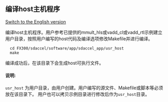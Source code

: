 编译host主机程序
------------------------------------------------------------------------------------------------------------------------------------------------------------------------------------

[Switch to the English version](./SDAccel_based_SDK_Configuration_and_Compilation.md)

编译host主机程序。用户参考已提供的mmult_hls或vadd_cl或vadd_rtl示例建立用户目录，按照用户编写的host代码及编译选项修改Makefile并进行编译。

```
  cd FX300/sdaccel/software/app/sdaccel_app/usr_host
  make
```

编译成功后，在该目录下会生成host可执行文件。

#### 说明:

  `usr_host` 为用户目录，由用户创建。用户编写的源文件、Makefile或脚本等必须放在该目录下。
  用户也可以拷贝示例目录进行修改后作为`usr_host`目录。
